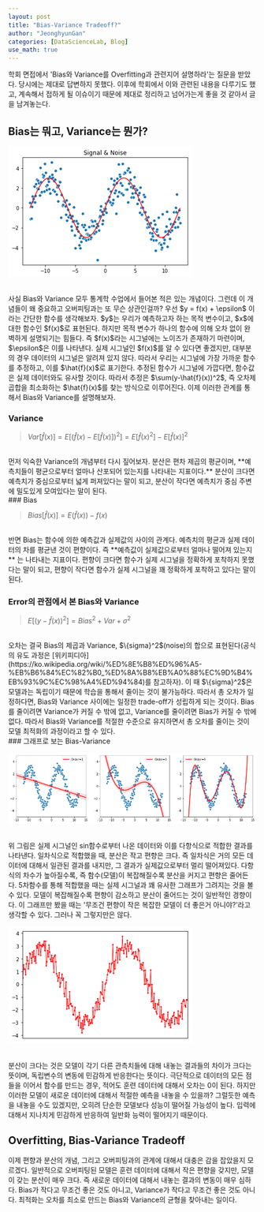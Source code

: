 ```yaml
---
layout: post
title: "Bias-Variance Tradeoff?"
author: "JeonghyunGan"
categories: [DataScienceLab, Blog]
use_math: true
---
```


학회 면접에서 'Bias와 Variance를 Overfitting과 관련지어 설명하라'는 질문을 받았다. 당시에는 제대로 답변하지 못했다. 이후에 학회에서 이와 관련된 내용을 다루기도 했고, 계속해서 접하게 될 이슈이기 때문에 제대로 정리하고 넘어가는게 좋을 것 같아서 글을 남겨놓는다.

## Bias는 뭐고, Variance는 뭔가?

![Noise](/assets/article_images/Noise.png)

<br>
사실 Bias와 Variance 모두 통계학 수업에서 들어본 적은 있는 개념이다. 그런데 이 개념들이 왜 중요하고 오버피팅과는 또 무슨 상관인걸까? 우선 $y = f(x) + \epsilon$ 이라는 간단한 함수를 생각해보자. $y$는 우리가 예측하고자 하는 목적 변수이고, $x$에 대한 함수인 $f(x)$로 표현된다. 하지만 목적 변수가 하나의 함수에 의해 오차 없이 완벽하게 설명되기는 힘들다. 즉 $f(x)$라는 시그널에는 노이즈가 존재하기 마련이며, $\epsilon$은 이를 나타낸다. 실제 시그널인 $f(x)$를 알 수 있다면 좋겠지만, 대부분의 경우 데이터의 시그널은 알려져 있지 않다. 따라서 우리는 시그널에 가장 가까운 함수를 추정하고, 이를 $\hat{f}(x)$로 표기한다. 추정된 함수가 시그널에 가깝다면, 함수값은 실제 데이터와도 유사할 것이다. 따라서 추정은 $\sum(y-\hat{f}(x))^2$, 즉 오차제곱합을 최소화하는 $\hat{f}(x)$를 찾는 방식으로 이루어진다. 이제 이러한 관계를 통해서 Bias와 Variance를 설명해보자.

### Variance

> $Var[\hat{f}(x)] = E[ (\hat{f}(x) - E[\hat{f}(x)])^2] = E[\hat{f}(x)^2] - E[\hat{f}(x)]^2$

<br>
먼저 익숙한 Variance의 개념부터 다시 짚어보자. 분산은 편차 제곱의 평균이며, **예측치들이 평균으로부터 얼마나 산포되어 있는지를 나타내는 지표이다.** 분산이 크다면 예측치가 중심으로부터 넓게 퍼져있다는 말이 되고, 분산이 작다면 예측치가 중심 주변에 밀도있게 모여있다는 말이 된다.

<br>
### Bias

> $Bias[\hat{f}(x)] = E(\hat{f}(x)) - f(x)$

<br>
반면 Bias는 함수에 의한 예측값과 실제값의 사이의 관계다. 예측치의 평균과 실제 데이터의 차를 평균낸 것이 편향이다. 즉 **예측값이 실제값으로부터 얼마나 떨어져 있는지** 는 나타내는 지표이다. 편향이 크다면 함수가 실제 시그널을 정확하게 포착하지 못했다는 말이 되고, 편향이 작다면 함수가 실제 시그널을 꽤 정확하게 포착하고 있다는 말이 된다.


### Error의 관점에서 본 Bias와 Variance

> $E[(y - \hat{f}(x))^2]=  {Bias}^2 + Var + {\sigma}^2$

<br>
오차는 결국 Bias의 제곱과 Variance, $\{sigma}^2$(noise)의 합으로 표현된다(공식의 유도 과정은 [위키피디아](https://ko.wikipedia.org/wiki/%ED%8E%B8%ED%96%A5-%EB%B6%84%EC%82%B0_%ED%8A%B8%EB%A0%88%EC%9D%B4%EB%93%9C%EC%98%A4%ED%94%84)를 참고하자). 이 때 $\{sigma}^2$은 모델과는 독립이기 때문에 학습을 통해서 줄이는 것이 불가능하다. 따라서 총 오차가 일정하다면, Bias와 Variance 사이에는 일정한 trade-off가 성립하게 되는 것이다. Bias를 줄이려면 Variance가 커질 수 밖에 없고, Variance를 줄이려면 Bias가 커질 수 밖에 없다. 따라서 Bias와 Variance를 적절한 수준으로 유지하면서 총 오차를 줄이는 것이 모델 최적화의 과정이라고 할 수 있다.

<br>
### 그래프로 보는 Bias-Variance

![Noise](/assets/article_images/Fitting.png)

<br>
위 그림은 실제 시그널인 sin함수로부터 나온 데이터와 이를 다항식으로 적합한 결과를 나타낸다. 일차식으로 적합했을 때, 분산은 작고 편향은 크다. 즉 일차식은 거의 모든 데이터에 대해서 일관된 결과를 내지만, 그 결과가 실제값으로부터 멀리 떨어져있다. 다항식의 차수가 높아질수록, 즉 함수(모델)이 복잡해질수록 분산을 커지고 편향은 줄어든다. 5차함수를 통해 적합했을 때는 실제 시그널과 꽤 유사한 그래프가 그려지는 것을 볼 수 있다. 모델이 복잡해질수록 편향이 감소하고 분산이 줄어드는 것이 일반적인 경향이다. 이 그래프만 봤을 때는 '무조건 편향이 작은 복잡한 모델이 더 좋은거 아니야?'라고 생각할 수 있다. 그러나 꼭 그렇지만은 않다.

![Overfitting](/assets/article_images/Overfitting.png)

<br>
분산이 크다는 것은 모델이 각기 다른 관측치들에 대해 내놓는 결과들의 차이가 크다는 뜻이며, 독립변수의 변동에 민감하게 반응한다는 뜻이다. 극단적으로 데이터의 모든 점들을 이어서 함수를 만드는 경우, 적어도 훈련 데이터에 대해서 오차는 0이 된다. 하지만 이러한 모델이 새로운 데이터에 대해서 적절한 예측을 내놓을 수 있을까? 그럴듯한 예측을 내놓을 수도 있겠지만, 오히려 단순한 모델보다 성능이 떨어질 가능성이 높다. 입력에 대해서 지나치게 민감하게 반응하여 일반화 능력이 떨어지기 때문이다.

## Overfitting, Bias-Variance Tradeoff

이제 편향과 분산의 개념, 그리고 오버피팅과의 관계에 대해서 대충은 감을 잡았을지 모르겠다. 일반적으로 오버피팅된 모델은 훈련 데이터에 대해서 작은 편향을 갖지만, 모델이 갖는 분산이 매우 크다. 즉 새로운 데이터에 대해서 내놓는 결과의 변동이 매우 심하다. Bias가 작다고 무조건 좋은 것도 아니고, Variance가 작다고 무조건 좋은 것도 아니다. 최적화는 오차를 최소로 만드는 Bias와 Variance의 균형을 찾아내는 일이다.
